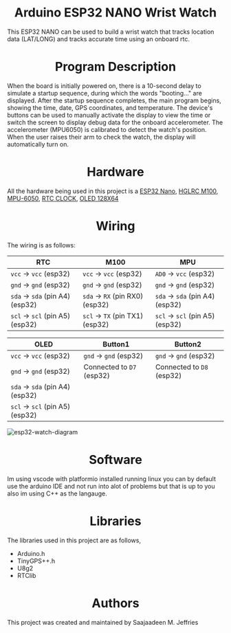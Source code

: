 <center><h1>Arduino ESP32 NANO Wrist Watch</h1></center>

This ESP32 NANO can be used to build a wrist watch that tracks location data (LAT/LONG) and tracks accurate time using an onboard rtc.

<center><h1>Program Description</h1></center>

When the board is initially powered on, there is a 10-second delay to simulate a startup sequence, during which the words "booting..." are displayed. After the startup sequence completes, the main program begins, showing the time, date, GPS coordinates, and temperature. The device's buttons can be used to manually activate the display to view the time or switch the screen to display debug data for the onboard accelerometer. The accelerometer (MPU6050) is calibrated to detect the watch's position. When the user raises their arm to check the watch, the display will automatically turn on.

<center><h1>Hardware</h1></center>

All the hardware being used in this project is a [ESP32 Nano](https://a.co/d/7IrHWLX), [HGLRC M100](https://a.co/d/gs6aNwb), [MPU-6050](https://a.co/d/1VZh69E), [RTC CLOCK](https://a.co/d/eorKM9G), [OLED 128X64](https://a.co/d/bz1eSNz)

<center><h1>Wiring</h1></center>

The wiring is as follows:

| **RTC**                          | **M100**                          | **MPU**                          |
|----------------------------------|-----------------------------------|----------------------------------|
| `vcc` -> `vcc` (esp32)           | `vcc` -> `vcc` (esp32)            | `AD0` -> `vcc` (esp32)           |
| `gnd` -> `gnd` (esp32)           | `gnd` -> `gnd` (esp32)            | `gnd` -> `gnd` (esp32)           |
| `sda` -> `sda` (pin A4) (esp32)  | `sda` -> `RX`  (pin RX0) (esp32)  | `sda` -> `sda` (pin A4) (esp32)  |
| `scl` -> `scl` (pin A5) (esp32)  | `scl` -> `TX`  (pin TX1) (esp32)  | `scl` -> `scl` (pin A5) (esp32)  |

| **OLED**                         | **Button1**                       | **Button2**                      |
|----------------------------------|-----------------------------------|----------------------------------|
| `vcc` -> `vcc` (esp32)           | `gnd` -> `gnd` (esp32)            | `gnd` -> `gnd` (esp32)           |
| `gnd` -> `gnd` (esp32)           | Connected to `D7` (esp32)          | Connected to `D8` (esp32)         |
| `sda` -> `sda` (pin A4) (esp32)  |                                   |                                  |
| `scl` -> `scl` (pin A5) (esp32)  |                                   |            

![esp32-watch-diagram](https://github.com/user-attachments/assets/9fdaf9bb-90bb-4a1d-860e-5c13382890d2)

<center><h1>Software</h1></center>

Im using vscode with platformio installed running linux you can by default use the arduino IDE and not run into alot of problems but that is up to you also im using C++ as the langauge.

<center><h1>Libraries</h1></center>

The libraries used in this project are as follows,

- Arduino.h
- TinyGPS++.h
- U8g2
- RTClib

<center><h1>Authors</h1></center>

This project was created and maintained by Saajaadeen M. Jeffries
